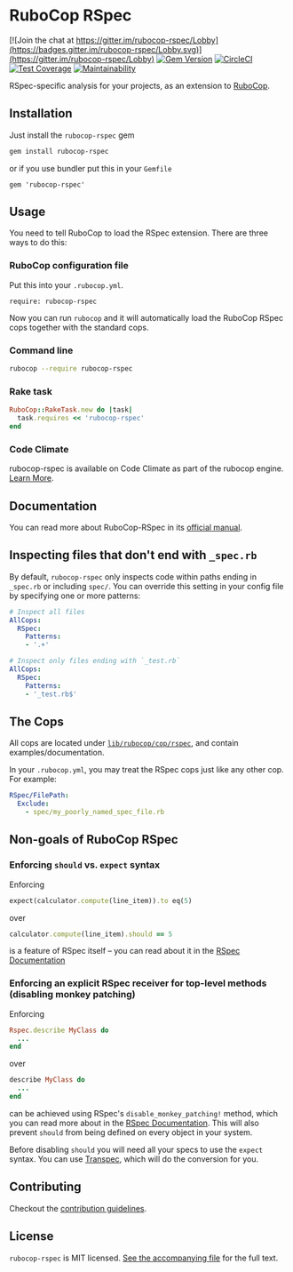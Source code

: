 # RuboCop RSpec

[![Join the chat at https://gitter.im/rubocop-rspec/Lobby](https://badges.gitter.im/rubocop-rspec/Lobby.svg)](https://gitter.im/rubocop-rspec/Lobby)
[![Gem Version](https://badge.fury.io/rb/rubocop-rspec.svg)](https://rubygems.org/gems/rubocop-rspec)
[![CircleCI](https://circleci.com/gh/rubocop-hq/rubocop-rspec.svg?style=svg)](https://circleci.com/gh/rubocop-hq/rubocop-rspec)
[![Test Coverage](https://api.codeclimate.com/v1/badges/8ffaabf633c968c22bdd/test_coverage)](https://codeclimate.com/github/rubocop-hq/rubocop-rspec/test_coverage)
[![Maintainability](https://api.codeclimate.com/v1/badges/8ffaabf633c968c22bdd/maintainability)](https://codeclimate.com/github/rubocop-hq/rubocop-rspec/maintainability)

RSpec-specific analysis for your projects, as an extension to
[RuboCop](https://github.com/rubocop-hq/rubocop).

## Installation

Just install the `rubocop-rspec` gem

```bash
gem install rubocop-rspec
```

or if you use bundler put this in your `Gemfile`

```
gem 'rubocop-rspec'
```

## Usage

You need to tell RuboCop to load the RSpec extension. There are three
ways to do this:

### RuboCop configuration file

Put this into your `.rubocop.yml`.

```
require: rubocop-rspec
```

Now you can run `rubocop` and it will automatically load the RuboCop RSpec
cops together with the standard cops.

### Command line

```bash
rubocop --require rubocop-rspec
```

### Rake task

```ruby
RuboCop::RakeTask.new do |task|
  task.requires << 'rubocop-rspec'
end
```

### Code Climate

rubocop-rspec is available on Code Climate as part of the rubocop engine. [Learn More](https://codeclimate.com/changelog/55a433bbe30ba00852000fac).

## Documentation

You can read more about RuboCop-RSpec in its [official manual](http://rubocop-rspec.readthedocs.io).

## Inspecting files that don't end with `_spec.rb`

By default, `rubocop-rspec` only inspects code within paths ending in `_spec.rb` or including `spec/`. You can override this setting in your config file by specifying one or more patterns:

```yaml
# Inspect all files
AllCops:
  RSpec:
    Patterns:
    - '.+'
```

```yaml
# Inspect only files ending with `_test.rb`
AllCops:
  RSpec:
    Patterns:
    - '_test.rb$'
```

## The Cops

All cops are located under
[`lib/rubocop/cop/rspec`](lib/rubocop/cop/rspec), and contain
examples/documentation.

In your `.rubocop.yml`, you may treat the RSpec cops just like any other
cop. For example:

```yaml
RSpec/FilePath:
  Exclude:
    - spec/my_poorly_named_spec_file.rb
```

## Non-goals of RuboCop RSpec

### Enforcing `should` vs. `expect` syntax

Enforcing

```ruby
expect(calculator.compute(line_item)).to eq(5)
```

over

```ruby
calculator.compute(line_item).should == 5
```

is a feature of RSpec itself – you can read about it in the [RSpec Documentation](https://relishapp.com/rspec/rspec-expectations/docs/syntax-configuration#disable-should-syntax)

### Enforcing an explicit RSpec receiver for top-level methods (disabling monkey patching)

Enforcing

```ruby
Rspec.describe MyClass do
  ...
end
```

over

```ruby
describe MyClass do
  ...
end
```

can be achieved using RSpec's `disable_monkey_patching!` method, which you can read more about in the [RSpec Documentation](https://relishapp.com/rspec/rspec-core/v/3-7/docs/configuration/zero-monkey-patching-mode#monkey-patched-methods-are-undefined-with-%60disable-monkey-patching!%60). This will also prevent `should` from being defined on every object in your system.

Before disabling `should` you will need all your specs to use the `expect` syntax. You can use [Transpec](http://yujinakayama.me/transpec/), which will do the conversion for you.

## Contributing

Checkout the [contribution guidelines](.github/CONTRIBUTING.md).

## License

`rubocop-rspec` is MIT licensed. [See the accompanying file](MIT-LICENSE.md) for
the full text.
